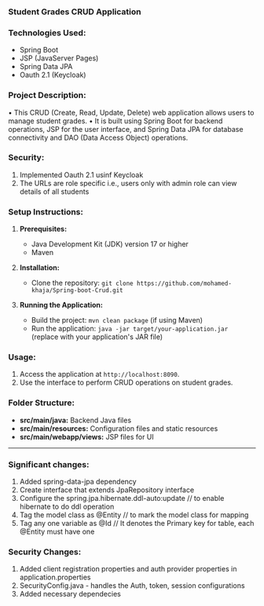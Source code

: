 ### Student Grades CRUD Application

### Technologies Used:
- Spring Boot
- JSP (JavaServer Pages)
- Spring Data JPA
- Oauth 2.1 (Keycloak)

### Project Description:
• This CRUD (Create, Read, Update, Delete) web application allows users to manage student grades. 
• It is built using Spring Boot for backend operations, JSP for the user interface, and Spring Data JPA for database connectivity and DAO (Data Access Object) operations.

### Security:
1. Implemented Oauth 2.1 usinf Keycloak 
2. The URLs are role specific i.e., users only with admin role can view details of all students

### Setup Instructions:
1. **Prerequisites:**
   - Java Development Kit (JDK) version 17 or higher
   - Maven

2. **Installation:**
   - Clone the repository: `git clone https://github.com/mohamed-khaja/Spring-boot-Crud.git`

3. **Running the Application:**
   - Build the project: `mvn clean package` (if using Maven)
   - Run the application: `java -jar target/your-application.jar` (replace with your application's JAR file)

### Usage:
1. Access the application at `http://localhost:8090`.
2. Use the interface to perform CRUD operations on student grades.

### Folder Structure:
- **src/main/java:** Backend Java files
- **src/main/resources:** Configuration files and static resources
- **src/main/webapp/views:** JSP files for UI

---
### Significant changes:
1. Added spring-data-jpa dependency
2. Create interface that extends JpaRepository interface 
3. Configure the spring.jpa.hibernate.ddl-auto:update // to enable hibernate to do ddl operation
3. Tag the model class as @Entity // to mark the model class for mapping
4. Tag any one variable as @Id // It denotes the Primary key for table, each @Entity must have one 

### Security Changes:
1. Added client registration properties and auth provider properties in application.properties
2. SecurityConfig.java - handles the Auth, token, session configurations
3. Added necessary dependecies